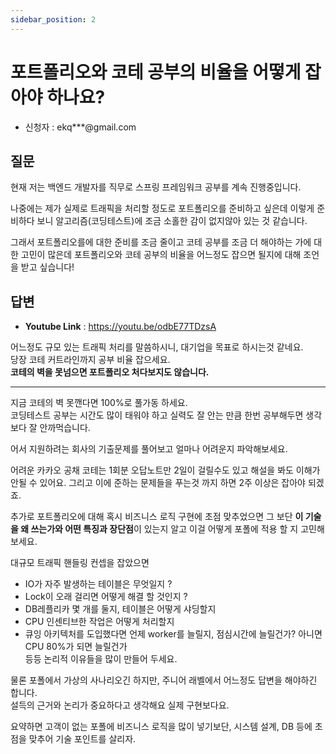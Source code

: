 ```yaml
---
sidebar_position: 2
---
```


# 포트폴리오와 코테 공부의 비율을 어떻게 잡아야 하나요?

<head>
  <meta name="keywords" content="프론트엔드 백엔드 차이"/>
</head>

- 신청자 : ekq***@gmail.com


## 질문  

현재 저는 백엔드 개발자를 직무로 스프링 프레임워크 공부를 계속 진행중입니다.   

나중에는 제가 실제로 트래픽을 처리할 정도로 포트폴리오를 준비하고 싶은데 이렇게 준비하다 보니 알고리즘(코딩테스트)에 조금 소홀한 감이 없지않아 있는 것 같습니다.   

그래서 포트폴리오를에 대한 준비를 조금 줄이고 코테 공부를 조금 더 해야하는 가에 대한 고민이 많은데 포트폴리오와 코테 공부의 비율을 어느정도 잡으면 될지에 대해 조언을 받고 싶습니다!

## 답변

- **Youtube Link** : https://youtu.be/odbE77TDzsA


어느정도 규모 있는 트래픽 처리를 말씀하시니, 대기업을 목표로 하시는것 같네요.  
당장 코테 커트라인까지 공부 비율 잡으세요.   
**코테의 벽을 못넘으면 포트폴리오 처다보지도 않습니다.**  

---

지금 코테의 벽 못깬다면 100%로 풀가동 하세요.   
코딩테스트 공부는 시간도 많이 태워야 하고 실력도 잘 안는 만큼 한번 공부해두면 생각보다 잘 안까먹습니다.  

어서 지원하려는 회사의 기출문제를 풀어보고 얼마나 어려운지 파악해보세요.   

어려운 카카오 공채 코테는 1회분 오답노트만 2일이 걸릴수도 있고 해설을 봐도 이해가 안될 수 있어요. 그리고 이에 준하는 문제들을 푸는것 까지 하면 2주 이상은 잡아야 되겠죠.  

추가로 포트폴리오에 대해 혹시 비즈니스 로직 구현에 초점 맞추었으면 그 보단 **이 기술을 왜 쓰는가와 어떤 특징과 장단점**이 있는지 알고 이걸 어떻게 포폴에 적용 할 지 고민해 보세요. 

대규모 트래픽 핸들링 컨셉을 잡았으면 
- IO가 자주 발생하는 테이블은 무엇일지 ? 
- Lock이 오래 걸리면 어떻게 해결 할 것인지 ? 
- DB레플리카 몇 개를 둘지, 테이블은 어떻게 샤딩할지  
- CPU 인센티브한 작업은 어떻게 처리할지
- 큐잉 아키텍처를 도입했다면 언제 worker를 늘릴지, 점심시간에 늘릴건가? 아니면 CPU 80%가 되면 늘릴건가   
등등 논리적 이유들을 많이 만들어 두세요.   

물론 포폴에서 가상의 사나리오긴 하지만, 주니어 래벨에서 어느정도 답변을 해야하긴 합니다.    
설득의 근거와 논리가 중요하다고 생각해요 실제 구현보다요.    

요약하면 고객이 없는 포폴에 비즈니스 로직을 많이 넣기보단, 시스템 설계, DB 등에 초점을 맞추어 기술 포인트를 살리자.
